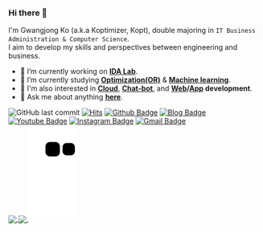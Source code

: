 
### Hi there 👋
I'm Gwangjong Ko (a.k.a Koptimizer, Kopt), double majoring in ```IT Business Administration & Computer Science```.<br/>
I aim to develop my skills and perspectives between engineering and business.


- 🔭 I’m currently working on <b>[IDA Lab](https://koptimizer.github.io/IDALab.io/)</b>.
- 🌱 I’m currently studying <b>[Optimization(OR)](https://github.com/koptimizer/my_Optimization-studio)</b> & <b>[Machine learning](https://github.com/koptimizer/my_Optimization-studio)</b>.
- 🔎 I'm also interested in <b>[Cloud](https://github.com/koptimizer/my_Cloud-studio)</b>, <b>[Chat-bot](https://github.com/koptimizer/kakaotalk_chatbot_sandol)</b>, and <b>[W](https://github.com/koptimizer/CJB_shoppingMall_web_jsp)[eb](https://github.com/koptimizer/IDALab.io)/[App](https://github.com/koptimizer/BabyFirst) development</b>.
- 💬 Ask me about anything <b>[here](https://github.com/koptimizer/koptimizer/issues)</b>.

![GitHub last commit](https://img.shields.io/github/last-commit/koptimizer/koptimizer.svg)
[![Hits](https://hits.seeyoufarm.com/api/count/incr/badge.svg?url=https%3A%2F%2Fgithub.com%2Fkoptimizer)](https://hits.seeyoufarm.com)
[![Github Badge](http://img.shields.io/badge/-CV-blue?style=flat-square&logo=github&logoColor=white&link=https://koptimizer.github.io/CV/)](https://koptimizer.github.io/CV/)
[![Blog Badge](http://img.shields.io/badge/-Tech%20Blog-orange?style=flat-square&logo=blogger&logoColor=white&link=https://koptimizer.github.io/CV/)](https://koptimizer.github.io/CV/)
[![Youtube Badge](https://img.shields.io/badge/Youtube-ff0000?style=flat-square&logo=youtube&link=https://www.youtube.com/channel/UCMr_7DR6994fZmhFD3M7Knw)](https://www.youtube.com/channel/UCMr_7DR6994fZmhFD3M7Knw)
[![Instagram Badge](https://img.shields.io/badge/-Instagram-dd2a7b?style=flat-square&logo=instagram&logoColor=white&link=https://www.instagram.com/j_g_ok/)](https://www.instagram.com/j_g_ok/)
[![Gmail Badge](https://img.shields.io/badge/-Gmail-d14836?style=flat-square&logo=Gmail&logoColor=white&link=mailto:ko970710@gmail.com)](mailto:ko970710@gmail.com)
</br>
<a href="https://github.com/koptimizer">
  <img align="center" src="https://github-readme-stats.vercel.app/api?username=koptimizer" />
</a>
<a href="https://github.com/koptimizer">
  <img align="center" src="https://github-readme-stats.vercel.app/api/top-langs/?username=koptimizer&langs_count=3" />
</a>
![](https://github.com/koptimizer/koptimizer/blob/output/github-contribution-grid-snake.svg)



